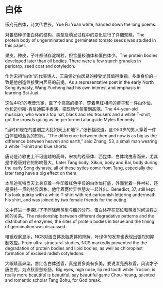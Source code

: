 # 白体

<p><span class="chinese">乐府元白体，诗文传世长。</span><span class="english">Yue Fu Yuan white, handed down the long poems.</span></p>

<p><span class="chinese">对番茄种子蛋白体的结构、类型及萌发过程中的变化进行了详细观察。</span><span class="english">The protein body of ungerminated and germinated tomato seeds was studied in this paper.</span></p>

<p><span class="chinese">果皮，种皮，子叶都储存淀粉粒，但含量较油体和蛋白体少。</span><span class="english">The protein bodies developed later than oil bodies. There were a few starch granules in pericarp, seed coat and cotyledon.</span></p>

<p><span class="chinese">作为宋初“白体”的代表诗人，王禹偁对白居易的接受尤其值得重视。多重身份的一致是他创造性接受白居易的前提。</span><span class="english">As a representative poet in the early North Song dynasty, Wang Yucheng had his own interest and emphasis in learning Bai Juyi.</span></p>

<p><span class="chinese">这位44岁的老音乐家，戴了个高高的帽子，穿着黑红相间的裤子和一件白体恤，他和迈尔斯-肯尼迪联手表演，把现场气氛带到高潮。</span><span class="english">The 44-year-old musician, who wore a top hat, black and red trousers and a white T-shirt, got the crowds going as he performed alongside Myles Kennedy.</span></p>

<p><span class="chinese">“当时和现在的差别之大犹如天上和地下，”张长福说道，这个53岁的男人穿着一件白体恤和蓝色的短裤。</span><span class="english">“The difference between then and now is as big as the difference between heaven and earth,” said Zhang, 53, a small man wearing a white T-shirt and blue shorts.</span></p>

<p><span class="chinese">唐诗是诗歌史上不可逾越的高峰，宋初的晚唐体、西昆体、白体均由唐而来，尤其是中晚唐对它的影响最大。</span><span class="english">Later Tang body, Xikun, body and Bai, body during the early Song dynasty, all of these sytles come from Tang, especially the later tang have a big effect on them.</span></p>

<p><span class="chinese">本尼迪克特当天上身穿着一件印着红色字母的白体恤打底，外面套着一件衬衫，还是保持一贯的特异风格。他伴着两位异性朋友一起外出。</span><span class="english">Benedict, 37, still kept his look quirky with a white T-shirt with red cartoonish lettering underneath his shirt, and was joined by two female friends for the outing.</span></p>

<p><span class="chinese">文中还进一步探讨了不同降解类型与酶的分布、蛋白体存在部位和萌发时间进程之间的关系。</span><span class="english">The relationship between different degradative patterns and the distribution of enzymes, the sites of protein bodies in tissue and the timing of germination was discussed.</span></p>

<p><span class="chinese">电镜观察显示，NCS对蛋白体及脂质体的降解、叶绿体的发育也表现出强烈的抑制效应。</span><span class="english">From ultra-structural studies, NCS markedly prevented the the degradation of protein bodies and lipid bodies, as well as chloroplast formation of excised radish cotyledons.</span></p>

<p><span class="chinese">大眼睛高鼻梁，唇红齿白体透香，真是要多美有多美，要说漂亮赛秋香，风流才子唐伯虎，为点秋香愁断肠。</span><span class="english">Big eyes, high nose, lip red tooth white Trosion, is really more beautiful is beautiful, say beautiful game Chou-heung, talented and romantic scholar Tang Bohu, for God break.</span></p>


